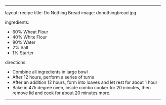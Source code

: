 ---

layout: recipe
title: Do Nothing Bread
image: donothingbread.jpg

ingredients:
- 60% Wheat Flour
- 40% White Flour
- 90% Water
- 2% Salt
- 1% Starter

directions:
- Combine all ingredients in large bowl
- After 12 hours, perform a series of turns
- After an addition 12 hours, form into loaves and let rest for about 1 hour
- Bake in 475 degree oven, inside combo cooker for 20 minutes, then remove lid and cook for about 20 minutes more. 

---